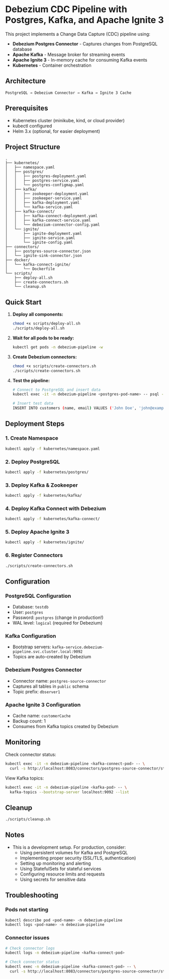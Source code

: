 # Debezium CDC Pipeline with Postgres, Kafka, and Apache Ignite 3

This project implements a Change Data Capture (CDC) pipeline using:
- **Debezium Postgres Connector** - Captures changes from PostgreSQL database
- **Apache Kafka** - Message broker for streaming events
- **Apache Ignite 3** - In-memory cache for consuming Kafka events
- **Kubernetes** - Container orchestration

## Architecture

```
PostgreSQL → Debezium Connector → Kafka → Ignite 3 Cache
```

## Prerequisites

- Kubernetes cluster (minikube, kind, or cloud provider)
- kubectl configured
- Helm 3.x (optional, for easier deployment)

## Project Structure

```
.
├── kubernetes/
│   ├── namespace.yaml
│   ├── postgres/
│   │   ├── postgres-deployment.yaml
│   │   ├── postgres-service.yaml
│   │   └── postgres-configmap.yaml
│   ├── kafka/
│   │   ├── zookeeper-deployment.yaml
│   │   ├── zookeeper-service.yaml
│   │   ├── kafka-deployment.yaml
│   │   └── kafka-service.yaml
│   ├── kafka-connect/
│   │   ├── kafka-connect-deployment.yaml
│   │   ├── kafka-connect-service.yaml
│   │   └── debezium-connector-config.yaml
│   └── ignite/
│       ├── ignite-deployment.yaml
│       ├── ignite-service.yaml
│       └── ignite-config.yaml
├── connectors/
│   ├── postgres-source-connector.json
│   └── ignite-sink-connector.json
├── docker/
│   └── kafka-connect-ignite/
│       └── Dockerfile
└── scripts/
    ├── deploy-all.sh
    ├── create-connectors.sh
    └── cleanup.sh
```

## Quick Start

1. **Deploy all components:**
   ```bash
   chmod +x scripts/deploy-all.sh
   ./scripts/deploy-all.sh
   ```

2. **Wait for all pods to be ready:**
   ```bash
   kubectl get pods -n debezium-pipeline -w
   ```

3. **Create Debezium connectors:**
   ```bash
   chmod +x scripts/create-connectors.sh
   ./scripts/create-connectors.sh
   ```

4. **Test the pipeline:**
   ```bash
   # Connect to PostgreSQL and insert data
   kubectl exec -it -n debezium-pipeline <postgres-pod-name> -- psql -U postgres -d testdb
   
   # Insert test data
   INSERT INTO customers (name, email) VALUES ('John Doe', 'john@example.com');
   ```

## Deployment Steps

### 1. Create Namespace
```bash
kubectl apply -f kubernetes/namespace.yaml
```

### 2. Deploy PostgreSQL
```bash
kubectl apply -f kubernetes/postgres/
```

### 3. Deploy Kafka & Zookeeper
```bash
kubectl apply -f kubernetes/kafka/
```

### 4. Deploy Kafka Connect with Debezium
```bash
kubectl apply -f kubernetes/kafka-connect/
```

### 5. Deploy Apache Ignite 3
```bash
kubectl apply -f kubernetes/ignite/
```

### 6. Register Connectors
```bash
./scripts/create-connectors.sh
```

## Configuration

### PostgreSQL Configuration
- Database: `testdb`
- User: `postgres`
- Password: `postgres` (change in production!)
- WAL level: `logical` (required for Debezium)

### Kafka Configuration
- Bootstrap servers: `kafka-service.debezium-pipeline.svc.cluster.local:9092`
- Topics are auto-created by Debezium

### Debezium Postgres Connector
- Connector name: `postgres-source-connector`
- Captures all tables in `public` schema
- Topic prefix: `dbserver1`

### Apache Ignite 3 Configuration
- Cache name: `customerCache`
- Backup count: 1
- Consumes from Kafka topics created by Debezium

## Monitoring

Check connector status:
```bash
kubectl exec -it -n debezium-pipeline <kafka-connect-pod> -- \
  curl -s http://localhost:8083/connectors/postgres-source-connector/status | jq
```

View Kafka topics:
```bash
kubectl exec -it -n debezium-pipeline <kafka-pod> -- \
  kafka-topics --bootstrap-server localhost:9092 --list
```

## Cleanup

```bash
./scripts/cleanup.sh
```

## Notes

- This is a development setup. For production, consider:
  - Using persistent volumes for Kafka and PostgreSQL
  - Implementing proper security (SSL/TLS, authentication)
  - Setting up monitoring and alerting
  - Using StatefulSets for stateful services
  - Configuring resource limits and requests
  - Using secrets for sensitive data

## Troubleshooting

### Pods not starting
```bash
kubectl describe pod <pod-name> -n debezium-pipeline
kubectl logs <pod-name> -n debezium-pipeline
```

### Connector issues
```bash
# Check connector logs
kubectl logs -n debezium-pipeline <kafka-connect-pod>

# Check connector status
kubectl exec -n debezium-pipeline <kafka-connect-pod> -- \
  curl -s http://localhost:8083/connectors/postgres-source-connector/status
```
